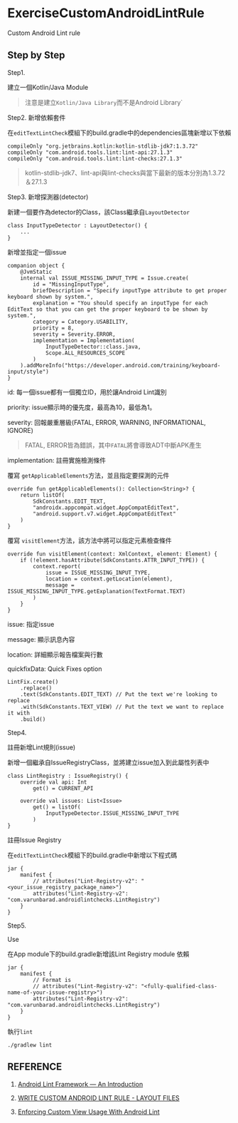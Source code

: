 # ExerciseCustomAndroidLintRule

Custom Android Lint rule

## Step by Step

Step1.

建立一個Kotlin/Java Module

> 注意是建立`Kotlin/Java Library`而不是Android Library`

Step2. 新增依賴套件

在`editTextLintCheck`模組下的build.gradle中的dependencies區塊新增以下依賴

```
compileOnly "org.jetbrains.kotlin:kotlin-stdlib-jdk7:1.3.72"
compileOnly "com.android.tools.lint:lint-api:27.1.3"
compileOnly "com.android.tools.lint:lint-checks:27.1.3"
```

> kotlin-stdlib-jdk7、lint-api與lint-checks與當下最新的版本分別為1.3.72＆27.1.3

Step3. 新增探測器(detector)

新建一個要作為detector的Class，該Class繼承自`LayoutDetector`

```
class InputTypeDetector : LayoutDetector() {
    ...
}
```

新增並指定一個issue

```
companion object {
    @JvmStatic
    internal val ISSUE_MISSING_INPUT_TYPE = Issue.create(
        id = "MissingInputType",
        briefDescription = "Specify inputType attribute to get proper keyboard shown by system.",
        explanation = "You should specify an inputType for each EditText so that you can get the proper keyboard to be shown by system.",
        category = Category.USABILITY,
        priority = 8,
        severity = Severity.ERROR,
        implementation = Implementation(
            InputTypeDetector::class.java,
            Scope.ALL_RESOURCES_SCOPE
        )
    ).addMoreInfo("https://developer.android.com/training/keyboard-input/style")
}
```

id: 每一個issue都有一個獨立ID，用於讓Android Lint識別

priority: issue顯示時的優先度，最高為10，最低為1。

severity: 回報嚴重層級(FATAL, ERROR, WARNING, INFORMATIONAL, IGNORE)

> FATAL, ERROR皆為錯誤，其中`FATAL`將會導致ADT中斷APK產生

implementation: 註冊實施檢測條件

覆寫 `getApplicableElements`方法，並且指定要探測的元件

```
override fun getApplicableElements(): Collection<String>? {
    return listOf(
        SdkConstants.EDIT_TEXT,
        "androidx.appcompat.widget.AppCompatEditText",
        "android.support.v7.widget.AppCompatEditText"
    )
}
```

覆寫 `visitElement`方法，該方法中將可以指定元素檢查條件

```
override fun visitElement(context: XmlContext, element: Element) {
    if (!element.hasAttribute(SdkConstants.ATTR_INPUT_TYPE)) {
        context.report(
            issue = ISSUE_MISSING_INPUT_TYPE,
            location = context.getLocation(element),
            message = ISSUE_MISSING_INPUT_TYPE.getExplanation(TextFormat.TEXT)
        )
    }
}
```

issue: 指定issue

message: 顯示訊息內容

location: 詳細顯示報告檔案與行數

quickfixData: Quick Fixes option

```
LintFix.create()
    .replace()
    .text(SdkConstants.EDIT_TEXT) // Put the text we're looking to replace
    .with(SdkConstants.TEXT_VIEW) // Put the text we want to replace it with
    .build()
```

Step4.

註冊新增Lint規則(issue)

新增一個繼承自IssueRegistryClass，並將建立issue加入到此屬性列表中

```
class LintRegistry : IssueRegistry() {
    override val api: Int
        get() = CURRENT_API

    override val issues: List<Issue>
        get() = listOf(
            InputTypeDetector.ISSUE_MISSING_INPUT_TYPE
        )
}
```

註冊Issue Registry

在`editTextLintCheck`模組下的build.gradle中新增以下程式碼

```
jar {
    manifest {
        // attributes("Lint-Registry-v2": "<your_issue_registry_package_name>")
        attributes("Lint-Registry-v2": "com.varunbarad.androidlintchecks.LintRegistry")
    }
}
```

Step5.

Use

在App module下的build.gradle新增該Lint Registry module 依賴

```
jar {
    manifest {
        // Format is
        // attributes("Lint-Registry-v2": "<fully-qualified-class-name-of-your-issue-registry>")
        attributes("Lint-Registry-v2": "com.varunbarad.androidlintchecks.LintRegistry")
    }
}
```

執行`lint`

```
./gradlew lint
```

## REFERENCE

1. [Android Lint Framework — An Introduction](https://proandroiddev.com/android-lint-framework-an-introduction-36139deedf8b)

2. [WRITE CUSTOM ANDROID LINT RULE - LAYOUT FILES](https://varunbarad.com/blog/write-custom-android-lint-rule-layout-files)

3. [Enforcing Custom View Usage With Android Lint](https://androidessence.com/enforce-custom-views-with-lint)

